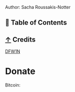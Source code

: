                             
 Author: Sacha Roussakis-Notter    
## 📖 Table of Contents









## [↑](#contents) Credits
[DFW1N](https://github.com/DFW1N)
 # Donate
 Bitcoin:

